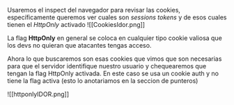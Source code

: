 Usaremos el inspect del navegador para revisar las cookies, específicamente queremos ver cuales son *sessions tokens* y de esos cuales tienen el *HttpOnly* activado 
![[CookiesIdor.png]]

La flag **HttpOnly** en general se coloca en cualquier tipo cookie valiosa que los devs no quieran que atacantes tengas acceso.

Ahora lo que buscaremos son esas cookies que vimos que son necesarias para que el servidor identifique nuestro usuario y chequearemos que tengan la flag HttpOnly activada. En este caso se usa un cookie auth y no tiene la flag activa (esto lo anotariamos en la seccion de punteros)

![[httponlyIDOR.png]]


